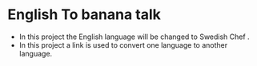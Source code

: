 # English To banana talk 
- In this project the English language will be changed to Swedish Chef .
 - In this project a link is used to convert one language to another language.
